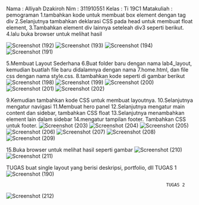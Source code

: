 Nama  : Alliyah Dzakiroh
Nim   : 311910551
Kelas : Ti 19C1
Matakuliah : pemograman
1.tambahkan kode untuk membuat box element dengan tag div
2.Selanjutnya tambahkan deklarasi CSS pada head untuk membuat float element,
3.Tambahkan element div lainnya seteleah div3 seperti berikut.
4.lalu buka browser untuk melihat hasil

![Screenshot (192)](https://user-images.githubusercontent.com/56861575/115943459-4907b600-a4da-11eb-8698-ce3c638d44b9.png)
![Screenshot (193)](https://user-images.githubusercontent.com/56861575/115943463-4efd9700-a4da-11eb-8031-57230d56127d.png)
![Screenshot (194)](https://user-images.githubusercontent.com/56861575/115943469-5755d200-a4da-11eb-8a8f-11b3155d55e3.png)
![Screenshot (191)](https://user-images.githubusercontent.com/56861575/115943586-f5e23300-a4da-11eb-8d08-819fa31e627a.png)


5.Membuat Layout Sederhana
6.Buat folder baru dengan nama lab4_layout, kemudian buatlah file baru didalamnya dengan nama 
7.home.html, dan file css dengan nama style.css.
8.tambahkan kode seperti di gambar berikut
![Screenshot (198)](https://user-images.githubusercontent.com/56861575/115943692-ae0fdb80-a4db-11eb-9c08-969a6f5c32c8.png)
![Screenshot (199)](https://user-images.githubusercontent.com/56861575/115943811-43ab6b00-a4dc-11eb-82ba-fda7d2c7b286.png)
![Screenshot (200)](https://user-images.githubusercontent.com/56861575/115943812-47d78880-a4dc-11eb-89f3-8bdeb0277534.png)
![Screenshot (201)](https://user-images.githubusercontent.com/56861575/115943821-59209500-a4dc-11eb-84b1-5dad3c258c4e.png)
![Screenshot (202)](https://user-images.githubusercontent.com/56861575/115943988-60946e00-a4dd-11eb-9415-11cadc8cb8be.png)



9.Kemudian tambahkan kode CSS untuk membuat layoutnya.
10.Selanjutnya mengatur navigasi
11.Membuat hero panel
12.Selanjutnya mengatur main content dan sidebar, tambahkan CSS float
13.Selanjutnya menambahkan element lain dalam sidebar
14.mengatur tampilan footer. Tambahkan CSS untuk footer.
![Screenshot (203)](https://user-images.githubusercontent.com/56861575/115944043-c3860500-a4dd-11eb-8005-a666f9a0d5ee.png)
![Screenshot (204)](https://user-images.githubusercontent.com/56861575/115944048-ca147c80-a4dd-11eb-9bfd-4b2573adbe40.png)
![Screenshot (205)](https://user-images.githubusercontent.com/56861575/115944057-d39de480-a4dd-11eb-863d-c566fc85d35a.png)
![Screenshot (206)](https://user-images.githubusercontent.com/56861575/115944059-d8629880-a4dd-11eb-8ff9-7f6629fb6623.png)
![Screenshot (207)](https://user-images.githubusercontent.com/56861575/115944113-11027200-a4de-11eb-9870-5b2e1880e5e8.png)
![Screenshot (208)](https://user-images.githubusercontent.com/56861575/115944123-165fbc80-a4de-11eb-855e-1dc3fde413ca.png)
![Screenshot (209)](https://user-images.githubusercontent.com/56861575/115944130-1bbd0700-a4de-11eb-9442-dab7c3e88475.png)
 
 
 15.Buka browser untuk melihat hasil seperti gambar
 ![Screenshot (210)](https://user-images.githubusercontent.com/56861575/115944165-5161f000-a4de-11eb-8ee6-1e54284ad70d.png)
![Screenshot (211)](https://user-images.githubusercontent.com/56861575/115944167-558e0d80-a4de-11eb-83a0-57853fda2fb0.png)


 TUGAS 
 buat single layout yang berisi deskripsi, portfolio, dll
                                                                TUGAS 1
 ![Screenshot (190)](https://user-images.githubusercontent.com/56861575/115944209-98e87c00-a4de-11eb-89d7-2b3cb85f1986.png)
                                    
                                                                TUGAS 2
 ![Screenshot (212)](https://user-images.githubusercontent.com/56861575/115945104-31cdc600-a4e4-11eb-9d26-3a7e228797e9.png)

 













